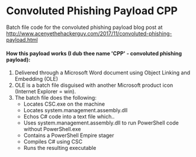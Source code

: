 # Convoluted Phishing Payload CPP
Batch file code for the convoluted phishing payload blog post at http://www.acenyethehackerguy.com/2017/11/convoluted-phishing-payload.html

#### How this payload works (I dub thee name 'CPP' - convoluted phishing payload):
1. Delivered through a Microsoft Word document using Object Linking and Embedding (OLE)
2. OLE is a batch file disguised with another Microsoft product icon (Internet Explorer = win).
3. The batch file does the following:
   * Locates CSC.exe on the machine 
   * Locates system.management.assembly.dll
   * Echos C# code into a text file which..
   * Uses system.management.assembly.dll to run PowerShell code without PowerShell.exe
   * Contains a PowerShell Empire stager
   * Compiles C# using CSC
   * Runs the resulting executable
